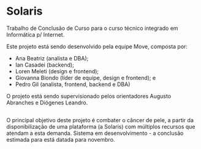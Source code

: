 # Solaris

Trabalho de Conclusão de Curso para o curso técnico integrado em Informática p/ Internet.

Este projeto está sendo desenvolvido pela equipe Move, composta por:
 * Ana Beatriz (analista e DBA);
 * Ian Casadei (backend);
 * Loren Meleti (design e frontend);
 * Giovanna Biondo (líder de equipe, design e frontend); e
 * Pedro Gil (analista, frontend, backend e DBA)
 
O projeto está sendo supervisionado pelos orientadores Augusto Abranches e Diógenes Leandro.
 
##

O principal objetivo deste projeto é combater o câncer de pele, a partir da disponibilização de uma plataforma (a Solaris) com múltiplos recursos que atendam a esta demanda. Sistema em desenvolvimento - a conclusão estimada para está datada para novembro.
